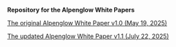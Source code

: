 **Repository for the Alpenglow White Papers**

[The original Alpenglow White Paper v1.0 (May 19, 2025)](https://github.com/rogerANZA/Alpenglow-White-Paper/blob/main/Alpenglow-v1.0.pdf)

[The updated Alpenglow White Paper v1.1 (July 22, 2025)](https://github.com/rogerANZA/Alpenglow-White-Paper/blob/main/Alpenglow-v1.1.pdf)
